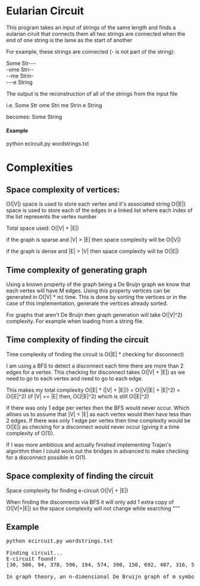 # Eularian Circuit

This program takes an input of strings  of the same length and finds a eularian ciruit that connects them all
two strings are connected when the end of one string is the lame as the start of another

For example, these strings are connected (- is not part of the string):

Some Str---<br>
-ome Stri--<br>
--me Strin-<br>
---e String<br>

The output is the reconstruction of all of the strings from the input file

i.e.
Some Str
ome Stri
me Strin
e String

becomes: 
Some String


#### Example
python ecircuit.py wordstrings.txt 

# Complexities

Space complexity of vertices:
------------------------------

O(|V|) space is used to store each vertex and it's associated string
O(|E|) space is used to store each of the edges in a linked list where each index of the list
represents the vertex number

Total space used: O(|V| + |E|)

if the graph is sparse and |V| > |E| then space complexity will be O(|V|)

if the graph is dense and |E| > |V| then space complexity will be O(|E|)

Time complexity of generating graph
-----------------------------------

Using a known property of the graph being a De Bruijn graph we know that each vertex will have
M edges. Using this property vertices can be generated in O(|V| * m) time. This is done by
sorting the vertices or in the case of this implementation, generate the vertices already
sorted.

For graphs that aren't De Bruijn then graph generation will take O(|V|^2) complexity. For example
when loading from a string file.



Time complexity of finding the circuit
--------------------------------------

Time complexity of finding the circuit is O(|E| * checking for disconnect)

I am using a BFS to detect a disconnect each time there are more than 2 edges for a
vertex. This checking for disconnect takes O(|V| + |E|) as we need to go to each vertex
and need to go to each edge.

This makes my total complexity
O(|E| * (|V| + |E|))
= O(|V||E| + |E|^2)
= O(|E|^2)              (if |V| == |E| then, O(2|E|^2) which is still O(|E|^2)

If there was only 1 edge per vertex then the BFS would never occur. Which allows us to assume
that |V| < |E| as each vertex would then have less than 2 edges. If there was only 1 edge per vertex
then time complexity would be O(|E|) as checking for a disconnect would never occur (giving it
a time complexity of O(1)).


If I was more ambitious and actually finished implementing Trajan's algorithm then I could work out
the bridges in advanced to make checking for a disconnect possible in O(1).

Space complexity of finding the circuit
--------------------------------------

Space complexity for finding e-circuit
O(|V| + |E|)

When finding the disconnects via BFS it will only add 1 extra copy of O(|V|+|E|) so the
space complexity will not change while searching
"""

Example
--
<pre>
python ecircuit.py wordstrings.txt

Finding circuit...
E-circuit found!
[30, 506, 94, 378, 596, 194, 574, 390, 150, 692, 407, 316, 558, 621, 747, 4, 62, 186, 508, 111, 498, 9, 258, 428, 492, 313, 534, 653, 437, 552, 514, 177, 455, 41, 23, 267, 37, 19, 619, 718, 426, 453, 505, 92, 376, 594, 192, 572, 388, 115, 540, 356, 107, 480, 139, 664, 759, 489, 219, 551, 475, 637, 102, 442, 628, 54, 167, 79, 261, 441, 602, 292, 240, 672, 296, 248, 93, 377, 595, 193, 573, 389, 128, 604, 318, 581, 605, 343, 647, 314, 536, 703, 436, 531, 369, 123, 564, 726, 329, 608, 462, 197, 583, 632, 71, 212, 345, 711, 738, 301, 304, 509, 131, 649, 320, 585, 713, 308, 518, 228, 341, 638, 116, 541, 358, 136, 661, 756, 486, 216, 548, 472, 624, 11, 48, 31, 668, 98, 395, 204, 640, 127, 579, 566, 736, 1, 479, 8, 496, 3, 160, 732, 335, 615, 697, 418, 226, 338, 623, 5, 76, 237, 556, 535, 654, 446, 658, 702, 435, 530, 368, 114, 539, 355, 60, 179, 470, 459, 126, 578, 560, 657, 652, 417, 213, 464, 279, 106, 467, 312, 532, 380, 679, 381, 10, 510, 132, 650, 321, 586, 714, 309, 519, 229, 342, 639, 117, 542, 359, 143, 684, 399, 274, 89, 373, 450, 724, 305, 511, 137, 662, 757, 487, 217, 549, 473, 625, 15, 147, 688, 403, 283, 129, 643, 180, 490, 284, 135, 660, 755, 485, 215, 546, 458, 109, 483, 210, 748, 66, 196, 580, 568, 290, 198, 587, 110, 495, 722, 477, 704, 438, 577, 465, 285, 153, 700, 429, 494, 340, 636, 99, 430, 502, 56, 169, 130, 648, 319, 584, 712, 307, 517, 224, 264, 14, 52, 47, 29, 357, 121, 554, 525, 281, 118, 543, 360, 148, 689, 404, 288, 161, 733, 336, 616, 698, 419, 227, 339, 634, 74, 222, 185, 503, 70, 211, 272, 87, 353, 746, 582, 606, 344, 656, 645, 294, 245, 68, 203, 630, 65, 189, 533, 561, 693, 408, 324, 590, 158, 730, 333, 613, 677, 350, 743, 73, 221, 752, 133, 651, 411, 423, 365, 701, 434, 529, 367, 59, 178, 469, 457, 103, 449, 709, 641, 138, 663, 758, 488, 218, 550, 474, 633, 72, 220, 751, 122, 555, 526, 282, 125, 576, 461, 171, 225, 287, 155, 707, 538, 146, 687, 402, 278, 105, 466, 302, 363, 666, 63, 187, 520, 243, 57, 175, 252, 259, 433, 528, 366, 55, 168, 113, 527, 347, 737, 134, 659, 754, 484, 214, 545, 456, 69, 205, 669, 141, 682, 397, 271, 84, 310, 522, 250, 119, 544, 361, 152, 695, 412, 443, 642, 156, 728, 331, 611, 675, 348, 741, 6, 149, 691, 406, 306, 513, 145, 686, 401, 277, 104, 463, 209, 710, 674, 325, 591, 159, 731, 334, 614, 678, 351, 744, 96, 393, 201, 627, 53, 166, 78, 260, 440, 601, 291, 239, 671, 295, 246, 83, 300, 257, 371, 286, 154, 706, 537, 142, 683, 398, 273, 88, 362, 557, 609, 493, 323, 589, 157, 729, 332, 612, 676, 349, 742, 13, 51, 44, 26, 172, 230, 382, 40, 22, 266, 36, 18, 618, 717, 425, 452, 504, 91, 375, 593, 191, 571, 386, 97, 394, 202, 629, 61, 183, 500, 45, 27, 721, 468, 328, 607, 415, 182, 499, 39, 21, 439, 598, 242, 720, 447, 665, 33, 0, 165, 75, 235, 471, 559, 646, 298, 251, 124, 567, 206, 680, 392, 164, 740, 410, 420, 233, 391, 162, 735, 445, 655, 448, 708, 635, 81, 289, 173, 231, 384, 64, 188, 521, 247, 85, 346, 734, 337, 622, 749, 82, 299, 256, 370, 276, 100, 431, 512, 144, 685, 400, 275, 90, 374, 592, 190, 570, 385, 86, 352, 745, 174, 241, 705, 478, 750, 120, 553, 516, 223, 263, 2, 12, 50, 34, 16, 476, 696, 413, 562, 715, 372, 383, 42, 24, 268, 38, 20, 620, 719, 427, 454, 507, 95, 379, 597, 195, 575, 414, 631, 67, 199, 600, 280, 112, 515, 181, 491, 293, 244, 58, 176, 364, 673, 322, 588, 140, 681, 396, 269, 43, 25, 723, 670, 232, 387, 108, 481, 207, 690, 405, 303, 482, 208, 699, 421, 234, 416, 184, 501, 49, 32, 422, 236, 547, 460, 170, 200, 626, 46, 28, 565, 727, 330, 610, 667, 77, 253, 265, 35, 17, 617, 716, 424, 451, 497, 7, 151, 694, 409, 354, 753, 163, 739, 326, 599, 270, 80, 262, 444, 644, 238, 563, 725, 327, 603, 297, 249, 101, 432, 524, 255, 317, 569, 311, 523, 254, 315]

In_graph_theory,_an_n-dimensional_De_Bruijn_graph_of_m_symbols_is_a_directed_graph_representing_overlaps_between_sequences_of_symbols._It_has_pow(m,n)_vertices,_consisting_of_all_possible_length-n_sequences_of_the_given_symbols;_the_same_symbol_may_appear_multiple_times_in_a_sequence.__If_one_of_the_vertices_can_be_expressed_as_another_vertex_by_shifting_all_its_symbols_by_one_place_to_the_left_and_adding_a_new_symbol_at_the_end_of_this_vertex,_then_the_latter_vertex_has_a_directed_edge_to_the_former_vertex.__Each_De_Bruijn_graph_has_an_Eulerian_Circuit_(a_closed_path_which_visits_each_and_every_edge_in_the_graph_exactly_once).__Although_De_Bruijn_graphs_are_named_after_the_Dutch_mathematician_Nicolaas_Govert_de_Bruijn,_they_were_discovered_independently_by_I._J._Good</pre>
